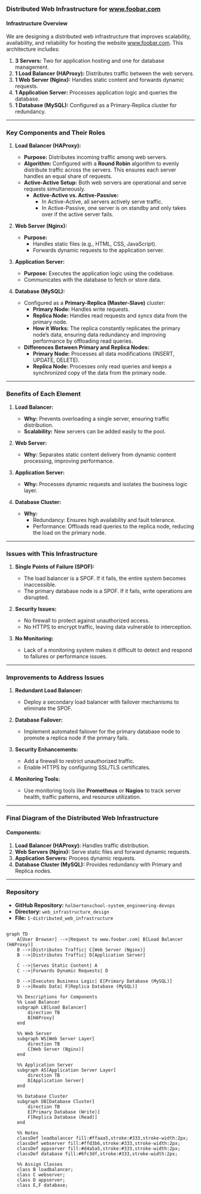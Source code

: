 ### Distributed Web Infrastructure for www.foobar.com

#### Infrastructure Overview
We are designing a distributed web infrastructure that improves scalability, availability, and reliability for hosting the website www.foobar.com. This architecture includes:

1. **3 Servers:** Two for application hosting and one for database management.
2. **1 Load Balancer (HAProxy):** Distributes traffic between the web servers.
3. **1 Web Server (Nginx):** Handles static content and forwards dynamic requests.
4. **1 Application Server:** Processes application logic and queries the database.
5. **1 Database (MySQL):** Configured as a Primary-Replica cluster for redundancy.

---

### Key Components and Their Roles

1. **Load Balancer (HAProxy):**
   - **Purpose:** Distributes incoming traffic among web servers.
   - **Algorithm:** Configured with a **Round Robin** algorithm to evenly distribute traffic across the servers. This ensures each server handles an equal share of requests.
   - **Active-Active Setup:** Both web servers are operational and serve requests simultaneously.
     - **Active-Active vs. Active-Passive:**
       - In Active-Active, all servers actively serve traffic.
       - In Active-Passive, one server is on standby and only takes over if the active server fails.

2. **Web Server (Nginx):**
   - **Purpose:**
     - Handles static files (e.g., HTML, CSS, JavaScript).
     - Forwards dynamic requests to the application server.

3. **Application Server:**
   - **Purpose:** Executes the application logic using the codebase.
   - Communicates with the database to fetch or store data.

4. **Database (MySQL):**
   - Configured as a **Primary-Replica (Master-Slave)** cluster:
     - **Primary Node:** Handles write requests.
     - **Replica Node:** Handles read requests and syncs data from the primary node.
     - **How it Works:** The replica constantly replicates the primary node’s data, ensuring data redundancy and improving performance by offloading read queries.
   - **Differences Between Primary and Replica Nodes:**
     - **Primary Node:** Processes all data modifications (INSERT, UPDATE, DELETE).
     - **Replica Node:** Processes only read queries and keeps a synchronized copy of the data from the primary node.

---

### Benefits of Each Element

1. **Load Balancer:**
   - **Why:** Prevents overloading a single server, ensuring traffic distribution.
   - **Scalability:** New servers can be added easily to the pool.

2. **Web Server:**
   - **Why:** Separates static content delivery from dynamic content processing, improving performance.

3. **Application Server:**
   - **Why:** Processes dynamic requests and isolates the business logic layer.

4. **Database Cluster:**
   - **Why:**
     - Redundancy: Ensures high availability and fault tolerance.
     - Performance: Offloads read queries to the replica node, reducing the load on the primary node.

---

### Issues with This Infrastructure

1. **Single Points of Failure (SPOF):**
   - The load balancer is a SPOF. If it fails, the entire system becomes inaccessible.
   - The primary database node is a SPOF. If it fails, write operations are disrupted.

2. **Security Issues:**
   - No firewall to protect against unauthorized access.
   - No HTTPS to encrypt traffic, leaving data vulnerable to interception.

3. **No Monitoring:**
   - Lack of a monitoring system makes it difficult to detect and respond to failures or performance issues.

---

### Improvements to Address Issues

1. **Redundant Load Balancer:**
   - Deploy a secondary load balancer with failover mechanisms to eliminate the SPOF.

2. **Database Failover:**
   - Implement automated failover for the primary database node to promote a replica node if the primary fails.

3. **Security Enhancements:**
   - Add a firewall to restrict unauthorized traffic.
   - Enable HTTPS by configuring SSL/TLS certificates.

4. **Monitoring Tools:**
   - Use monitoring tools like **Prometheus** or **Nagios** to track server health, traffic patterns, and resource utilization.

---

### Final Diagram of the Distributed Web Infrastructure

#### Components:
1. **Load Balancer (HAProxy):** Handles traffic distribution.
2. **Web Servers (Nginx):** Serve static files and forward dynamic requests.
3. **Application Servers:** Process dynamic requests.
4. **Database Cluster (MySQL):** Provides redundancy with Primary and Replica nodes.

---

### Repository
- **GitHub Repository:** `holbertonschool-system_engineering-devops`
- **Directory:** `web_infrastructure_design`
- **File:** `1-distributed_web_infrastructure`


```mermaid

graph TD
    A[User Browser] -->|Request to www.foobar.com| B[Load Balancer (HAProxy)]
    B -->|Distributes Traffic| C[Web Server (Nginx)]
    B -->|Distributes Traffic| D[Application Server]

    C -->|Serves Static Content| A
    C -->|Forwards Dynamic Requests| D

    D -->|Executes Business Logic| E[Primary Database (MySQL)]
    D -->|Reads Data| F[Replica Database (MySQL)]

    %% Descriptions for Components
    %% Load Balancer
    subgraph LB[Load Balancer]
        direction TB
        B[HAProxy]
    end

    %% Web Server
    subgraph WS[Web Server Layer]
        direction TB
        C[Web Server (Nginx)]
    end

    %% Application Server
    subgraph AS[Application Server Layer]
        direction TB
        D[Application Server]
    end

    %% Database Cluster
    subgraph DB[Database Cluster]
        direction TB
        E[Primary Database (Write)]
        F[Replica Database (Read)]
    end

    %% Notes
    classDef loadbalancer fill:#ffaaa5,stroke:#333,stroke-width:2px;
    classDef webserver fill:#ffd3b6,stroke:#333,stroke-width:2px;
    classDef appserver fill:#d4a5a5,stroke:#333,stroke-width:2px;
    classDef database fill:#6fc3df,stroke:#333,stroke-width:2px;

    %% Assign Classes
    class B loadbalancer;
    class C webserver;
    class D appserver;
    class E,F database;

```
